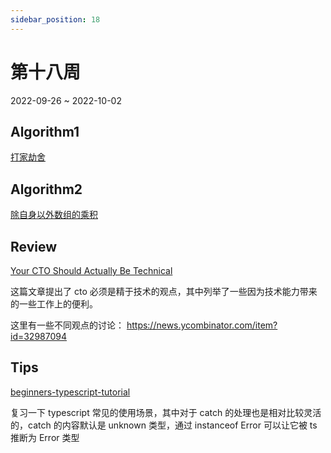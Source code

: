 ```yaml
---
sidebar_position: 18
---
```


# 第十八周

2022-09-26 ~ 2022-10-02

## Algorithm1

[打家劫舍](https://github.com/JunwuHuang/leetcode-daily/blob/master/house-robber/%E6%89%93%E5%AE%B6%E5%8A%AB%E8%88%8D.md)

## Algorithm2

[除自身以外数组的乘积](https://github.com/JunwuHuang/leetcode-daily/blob/master/product-of-array-except-self/%E9%99%A4%E8%87%AA%E8%BA%AB%E4%BB%A5%E5%A4%96%E6%95%B0%E7%BB%84%E7%9A%84%E4%B9%98%E7%A7%AF.md)

## Review

[Your CTO Should Actually Be Technical](https://blog.southparkcommons.com/your-cto-should-actually-be-technical/)

这篇文章提出了 cto 必须是精于技术的观点，其中列举了一些因为技术能力带来的一些工作上的便利。

这里有一些不同观点的讨论：
https://news.ycombinator.com/item?id=32987094

## Tips

[beginners-typescript-tutorial](https://github.com/total-typescript/beginners-typescript-tutorial)

复习一下 typescript 常见的使用场景，其中对于 catch 的处理也是相对比较灵活的，catch 的内容默认是 unknown 类型，通过 instanceof Error 可以让它被 ts 推断为 Error 类型
